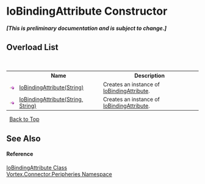 # IoBindingAttribute Constructor 
 _**\[This is preliminary documentation and is subject to change.\]**_


## Overload List
&nbsp;<table><tr><th></th><th>Name</th><th>Description</th></tr><tr><td>![Public method](media/pubmethod.gif "Public method")</td><td><a href="M_Vortex_Connector_Peripheries_IoBindingAttribute__ctor.md">IoBindingAttribute(String)</a></td><td>
Creates an instance of <a href="T_Vortex_Connector_Peripheries_IoBindingAttribute.md">IoBindingAttribute</a>.</td></tr><tr><td>![Public method](media/pubmethod.gif "Public method")</td><td><a href="M_Vortex_Connector_Peripheries_IoBindingAttribute__ctor_1.md">IoBindingAttribute(String, String)</a></td><td>
Creates an instance of <a href="T_Vortex_Connector_Peripheries_IoBindingAttribute.md">IoBindingAttribute</a>.</td></tr></table>&nbsp;
<a href="#iobindingattribute-constructor">Back to Top</a>

## See Also


#### Reference
<a href="T_Vortex_Connector_Peripheries_IoBindingAttribute.md">IoBindingAttribute Class</a><br /><a href="N_Vortex_Connector_Peripheries.md">Vortex.Connector.Peripheries Namespace</a><br />